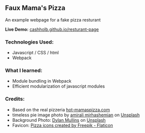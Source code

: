 ## Faux Mama's Pizza

An example webpage for a fake pizza resturant 

**Live Demo:** <a href='https://cashholb.github.io/resturant-page/'>cashholb.github.io/resturant-page</a>

### Technologies Used:
- Javascript / CSS / html
- Webpack

### What I learned:
- Module bundling in Webpack
- Efficient modularization of javascript modules

### Credits: 
- Based on the real pizzeria  <a href='https://www.hot-mamaspizza.com/'>hot-mamaspizza.com</a>
- timeless pie image photo by <a href="https://unsplash.com/@amir_v_ali?utm_content=creditCopyText&utm_medium=referral&utm_source=unsplash">amirali mirhashemian</a> on <a href="https://unsplash.com/photos/XtLPfib7OuM?utm_content=creditCopyText&utm_medium=referral&utm_source=unsplash">Unsplash</a>
- Background Photo: <a href="https://unsplash.com/@dylanmullins?utm_content=creditCopyText&utm_medium=referral&utm_source=unsplash">Dylan Mullins</a> on <a href="https://unsplash.com/photos/ykFYIojIbVw?utm_content=creditCopyText&utm_medium=referral&utm_source=unsplash">Unsplash</a>
- Favicon: <a href="https://www.flaticon.com/free-icons/pizza" title="pizza icons">Pizza icons created by Freepik - Flaticon</a>
